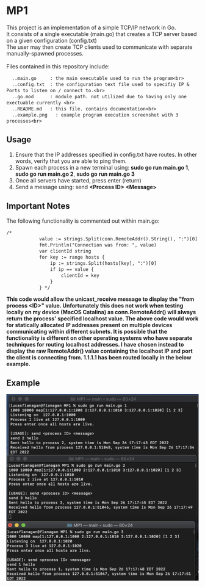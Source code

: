 # MP1

This project is an implementation of a simple TCP/IP network in Go. <br>
It consists of a single executable (main.go) that creates a TCP server based on a given configuration (config.txt)<br>
The user may then create TCP clients used to communicate with separate manually-spawned processes. <br>
<br>
Files contained in this repository include:<br>
```
  ..main.go     : the main executable used to run the program<br>
  ..config.txt  : the configuration text file used to specifiy IP & Ports to listen on / connect to.<br>
  ..go.mod      : module path. not utilized due to having only one exectuable currently <br>
  ..README.md   : this file. contains documentation<br>
  ..example.png   : example program execution screenshot with 3 processes<br>
  ```
 ## Usage
  1. Ensure that the IP addresses specified in config.txt have routes. In other words, verify that you are able to ping them.
  2. Spawn each process in a new terminal using: **sudo go run main.go 1**, **sudo go run main.go 2**, **sudo go run main.go 3**
  3. Once all servers have started, press enter (return)
  4. Send a message using: send **\<Process ID\> \<Message\>**

## Important Notes
The following functionality is commented out within main.go:<br>
```
/*
			value := strings.Split(conn.RemoteAddr().String(), ":")[0]
			fmt.Println("Connection was from: ", value)
			var clientId string
			for key := range hosts {
				ip := strings.Split(hosts[key], ":")[0]
				if ip == value {
					clientId = key
				}
			} */
```

**This code would allow the unicast_receive message to display the "from process \<ID\>" value. Unfortunately this does not work when testing locally on my device (MacOS Catalina) as conn.RemoteAddr() will always return the process' specified localhost value. The above code would work for statically allocated IP addresses present on multiple devices communicating within different subnets. It is possible that the functionality is different on other operating systems who have separate techniques for routing localhost addresses. I have chosen instead to display the raw RemoteAddr() value containing the localhost IP and port the client is connecting from. 1.1.1.1 has been routed locally in the below example.**

## Example

![Example Image](example.png)
